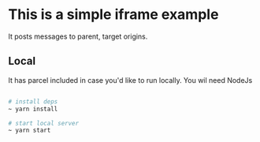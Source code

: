 # This is a simple iframe example
It posts messages to parent, target origins.

## Local
It has parcel included in case you'd like to run locally. You wil need NodeJs

```bash

# install deps
~ yarn install

# start local server
~ yarn start

```